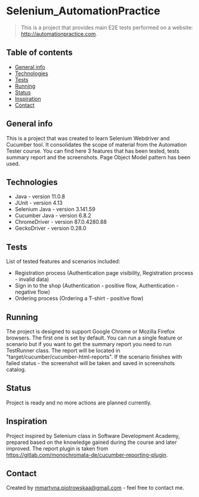 # Selenium_AutomationPractice
> This is a project that provides main E2E tests performed on a website: http://automationpractice.com.

## Table of contents
* [General info](#general-info)
* [Technologies](#technologies)
* [Tests](#tests)
* [Running](#running)
* [Status](#status)
* [Inspiration](#inspiration)
* [Contact](#contact)

## General info
This is a project that was created to learn Selenium Webdriver and Cucumber tool. It consolidates the scope of material from the Automation Tester course. You can find here 3 features that has been tested, tests summary report and the screenshots. Page Object Model pattern has been used.

## Technologies
* Java - version 11.0.8
* JUnit - version 4.13
* Selenium Java - version 3.141.59
* Cucumber Java - version 6.8.2
* ChromeDriver - version 87.0.4280.88
* GeckoDriver - version 0.28.0

## Tests
List of tested features and scenarios included:
* Registration process (Authentication page visibility, Registration process - invalid data)
* Sign in to the shop (Authentication - positive flow, Authentication - negative flow)
* Ordering process (Ordering a T-shirt - positive flow)

## Running
The project is designed to support Google Chrome or Mozilla Firefox browsers. The first one is set by default.
You can run a single feature or scenario but if you want to get the summary report you need to run TestRunner class.
The report will be located in "target/cucumber/cucumber-html-reports".
If the scenario finishes with failed status - the screenshot will be taken and saved in screenshots catalog.

## Status
Project is ready and no more actions are planned currently.

## Inspiration
Project inspired by Selenium class in Software Development Academy, prepared based on the knowledge gained during the course and later improved.
The report plugin is taken from https://gitlab.com/monochromata-de/cucumber-reporting-plugin.

## Contact
Created by mmartyna.piotrowskaa@gmail.com - feel free to contact me.
